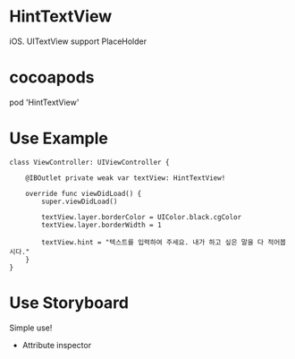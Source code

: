 # HintTextView
iOS. UITextView support PlaceHolder

# cocoapods
pod 'HintTextView'

# Use Example
```
class ViewController: UIViewController {

    @IBOutlet private weak var textView: HintTextView!
    
    override func viewDidLoad() {
        super.viewDidLoad()
        
        textView.layer.borderColor = UIColor.black.cgColor
        textView.layer.borderWidth = 1
        
        textView.hint = "텍스트를 입력하여 주세요. 내가 하고 싶은 말을 다 적어봅시다."
    }
}
```

# Use Storyboard
Simple use!
- Attribute inspector
